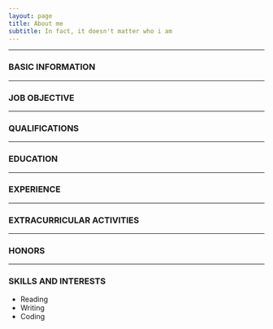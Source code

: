 ```yaml
---
layout: page
title: About me
subtitle: In fact, it doesn't matter who i am
---
```


---
### BASIC INFORMATION


---
### JOB OBJECTIVE


---
### QUALIFICATIONS


---
### EDUCATION


---
### EXPERIENCE


---
### EXTRACURRICULAR ACTIVITIES


---
### HONORS


---
### SKILLS AND INTERESTS
- Reading
- Writing
- Coding

